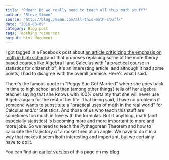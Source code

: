 ```yaml
---
title: "PMean: Do we really need to teach all this math stuff?"
author: "Steve Simon"
source: "http://blog.pmean.com/all-this-math-stuff/"
date: "2016-03-09"
category: Blog post
tags: Teaching resources
output: html_document
---
```


I got tagged in a Facebook post about [an article criticizing the emphasis on math in high school][slat1] and that proposes replacing some of the more theory based courses like Algebra II and Calculus with "a practical course in statistics for citizenship". It's an interesting article, and although it had some points, I had to disagree with the overall premise. Here's what I said.

<!---More--->

There's the famous quote in "Peggy Sue Got Married" where she goes back in time to high school and then (among other things) tells off her algebra teacher saying that she knows with 100% certainty that she will never use Algebra again for the rest of her life. That being said, I have no problems if someone wants to substitute a "practical uses of math in the real world" for Calculus and/or Statistics. And those of us who teach this stuff are sometimes too much in love with the formulas. But if anything, math (and especially statistics) is becoming more and more important to more and more jobs. So we need to teach the Pythagorean Theorem and how to calculate the trajectory of a rocket fired at an angle. We have to do it in a way that makes it seem both interesting and important, but we certainly have to do it.

You can find an [earlier version][sim1] of this page on my [blog][sim2].

[sim1]: http://blog.pmean.com/all-this-math-stuff/
[sim2]: http://blog.pmean.com

[slat1]: http://www.slate.com/articles/life/education/2016/03/algebra_ii_has_to_go.html